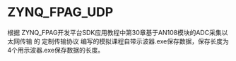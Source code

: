 # ZYNQ_FPAG_UDP
 根据 ZYNQ_FPAG开发平台SDK应用教程中第30章基于AN108模块的ADC采集以太网传输 
 的 定制传输协议 编写的模拟课程自带示波器.exe保存数据，保存长度为4个用示波器.exe保存数据的长度。
